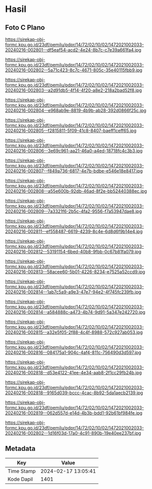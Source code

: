 # Hasil

## Foto C Plano

https://sirekap-obj-formc.kpu.go.id/23df/pemilu/pdpr/14/72/02/10/02/1472021002033-20240216-002801--df5eaf54-acd2-4e24-8b7c-c7e39a661fa4.jpg

https://sirekap-obj-formc.kpu.go.id/23df/pemilu/pdpr/14/72/02/10/02/1472021002033-20240216-002802--5a71c423-8c7c-4671-805c-35e40115fbb9.jpg

https://sirekap-obj-formc.kpu.go.id/23df/pemilu/pdpr/14/72/02/10/02/1472021002033-20240216-002803--a2d91db5-4f14-4f20-a8e2-218a2bad52f8.jpg

https://sirekap-obj-formc.kpu.go.id/23df/pemilu/pdpr/14/72/02/10/02/1472021002033-20240216-002804--e968ab9e-8819-4b9b-ab28-392d0866f25c.jpg

https://sirekap-obj-formc.kpu.go.id/23df/pemilu/pdpr/14/72/02/10/02/1472021002033-20240216-002805--f2815811-5f09-41c8-8407-baeff1ceff65.jpg

https://sirekap-obj-formc.kpu.go.id/23df/pemilu/pdpr/14/72/02/10/02/1472021002033-20240216-002806--3e69c961-aa21-46a0-a4ed-18718fc4c3b3.jpg

https://sirekap-obj-formc.kpu.go.id/23df/pemilu/pdpr/14/72/02/10/02/1472021002033-20240216-002807--f849a736-6817-4e7b-bdbe-e546e18e8417.jpg

https://sirekap-obj-formc.kpu.go.id/23df/pemilu/pdpr/14/72/02/10/02/1472021002033-20240216-002808--a55e600b-92db-46ad-8f2e-bb52440388ec.jpg

https://sirekap-obj-formc.kpu.go.id/23df/pemilu/pdpr/14/72/02/10/02/1472021002033-20240216-002809--7a3321f6-2b5c-4fa2-9556-f7a53947dae8.jpg

https://sirekap-obj-formc.kpu.go.id/23df/pemilu/pdpr/14/72/02/10/02/1472021002033-20240216-002811--ef558487-6619-4239-8c4e-6d8d6f9b14e4.jpg

https://sirekap-obj-formc.kpu.go.id/23df/pemilu/pdpr/14/72/02/10/02/1472021002033-20240216-002812--53191154-6bed-40b8-9fbb-0c67b81fa079.jpg

https://sirekap-obj-formc.kpu.go.id/23df/pemilu/pdpr/14/72/02/10/02/1472021002033-20240216-002813--58acee60-5b01-4226-8234-e7525a52ccd9.jpg

https://sirekap-obj-formc.kpu.go.id/23df/pemilu/pdpr/14/72/02/10/02/1472021002033-20240216-002814--1ab7c5a9-a9e3-47e7-94e2-4f745fc239fb.jpg

https://sirekap-obj-formc.kpu.go.id/23df/pemilu/pdpr/14/72/02/10/02/1472021002033-20240216-002814--a584888c-a473-4b74-9d91-5a347e242720.jpg

https://sirekap-obj-formc.kpu.go.id/23df/pemilu/pdpr/14/72/02/10/02/1472021002033-20240216-002815--a32e5f05-2f88-4c4f-8988-572c927ab053.jpg

https://sirekap-obj-formc.kpu.go.id/23df/pemilu/pdpr/14/72/02/10/02/1472021002033-20240216-002816--084175a1-904c-4af4-811c-756490d3d597.jpg

https://sirekap-obj-formc.kpu.go.id/23df/pemilu/pdpr/14/72/02/10/02/1472021002033-20240216-002818--d53e4122-41ee-4e34-aab8-2f1cc29fb24b.jpg

https://sirekap-obj-formc.kpu.go.id/23df/pemilu/pdpr/14/72/02/10/02/1472021002033-20240216-002818--9165d039-bccc-4cac-8b92-5da1aecb2139.jpg

https://sirekap-obj-formc.kpu.go.id/23df/pemilu/pdpr/14/72/02/10/02/1472021002033-20240216-002819--062d557d-e14d-4b3b-bdd1-92b61bf984fe.jpg

https://sirekap-obj-formc.kpu.go.id/23df/pemilu/pdpr/14/72/02/10/02/1472021002033-20240216-002802--1d16f03d-17a0-4c91-890b-19e40ee237bf.jpg


## Metadata

| Key        | Value               |
| ---------- | ------------------- |
| Time Stamp | 2024-02-17 13:05:41 |
| Kode Dapil | 1401                |



